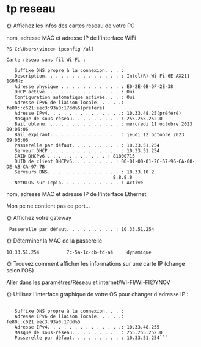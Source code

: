 # tp reseau

🌞 Affichez les infos des cartes réseau de votre PC

nom, adresse MAC et adresse IP de l'interface WiFi 
```
PS C:\Users\vince> ipconfig /all

Carte réseau sans fil Wi-Fi :

   Suffixe DNS propre à la connexion. . . :
   Description. . . . . . . . . . . . . . : Intel(R) Wi-Fi 6E AX211 160MHz
   Adresse physique . . . . . . . . . . . : E0-2E-0B-DF-2E-38 
   DHCP activé. . . . . . . . . . . . . . : Oui
   Configuration automatique activée. . . : Oui
   Adresse IPv6 de liaison locale. . . . .: fe80::c621:eec3:93a0:17dd%5(préféré)
   Adresse IPv4. . . . . . . . . . . . . .: 10.33.48.25(préféré)
   Masque de sous-réseau. . . . . . . . . : 255.255.252.0
   Bail obtenu. . . . . . . . . . . . . . : mercredi 11 octobre 2023 09:06:06
   Bail expirant. . . . . . . . . . . . . : jeudi 12 octobre 2023 09:06:06
   Passerelle par défaut. . . . . . . . . : 10.33.51.254
   Serveur DHCP . . . . . . . . . . . . . : 10.33.51.254
   IAID DHCPv6 . . . . . . . . . . . : 81800715
   DUID de client DHCPv6. . . . . . . . : 00-01-00-01-2C-67-96-CA-00-DE-AB-CA-97-7B
   Serveurs DNS. . .  . . . . . . . . . . : 10.33.10.2
                                       8.8.8.8
   NetBIOS sur Tcpip. . . . . . . . . . . : Activé
```

nom, adresse MAC et adresse IP de l'interface Ethernet 

Mon pc ne contient pas ce port...  


🌞 Affichez votre gateway

```
 Passerelle par défaut. . . . . . . . . : 10.33.51.254
```

🌞 Déterminer la MAC de la passerelle

```10.33.51.254          7c-5a-1c-cb-fd-a4     dynamique```

🌞 Trouvez comment afficher les informations sur une carte IP (change selon l'OS)

Aller dans les paramètres/Réseau et internet/WI-FI/WI-FI@YNOV

🌞 Utilisez l'interface graphique de votre OS pour changer d'adresse IP : 

```Carte réseau sans fil Wi-Fi :

   Suffixe DNS propre à la connexion. . . :
   Adresse IPv6 de liaison locale. . . . .: fe80::c621:eec3:93a0:17dd%5
   Adresse IPv4. . . . . . . . . . . . . .: 10.33.48.255
   Masque de sous-réseau. . . . . . . . . : 255.255.252.0
   Passerelle par défaut. . . . . . . . . : 10.33.51.254```



